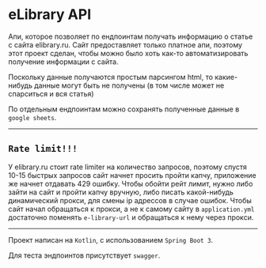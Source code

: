 # eLibrary API


Апи, которое позволяет по ендпоинтам получать информацию о статье с сайта elibrary.ru. Сайт предоставляет только платное
апи, поэтому этот проект сделан, чтобы можно было хоть как-то автоматизировать получение информации с сайта.

Поскольку данные получаются простым парсингом html, то какие-нибудь данные могут быть не получены (в том числе может 
не спарситься и вся статья)

По отдельным ендпоинтам можно сохранять полученные данные в `google sheets`.

---

## `Rate limit!!!`
У elibrary.ru стоит rate limiter на количество запросов, поэтому спустя 10-15 быстрых запросов сайт начнет просить
пройти капчу, приложение же начнет отдавать 429 ошибку. Чтобы обойти рейт лимит, нужно либо зайти на сайт и 
пройти капчу вручную, либо писать какой-нибудь динамический прокси, для смены ip адрессов в случае ошибок. 
Чтобы сайт начал обращаться к прокси, а не к самому сайту в `application.yml` достаточно поменять `e-library-url` и 
обращаться к нему через прокси.

---
Проект написан на `Kotlin`, с использованием `Spring Boot 3`.

Для теста эндпоинтов присутствует `swagger`.